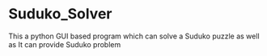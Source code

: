 # Suduko_Solver
This a python GUI based program which can solve a Suduko puzzle as well as It can provide Suduko problem
